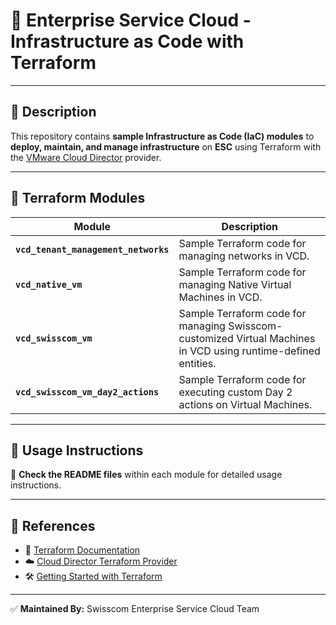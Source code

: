 # 🚀 Enterprise Service Cloud - Infrastructure as Code with Terraform

---

## 🌟 Description
This repository contains **sample Infrastructure as Code (IaC) modules** to **deploy, maintain, and manage infrastructure** on **ESC** using Terraform with the [VMware Cloud Director](https://www.terraform.io/docs/providers/vcd/index.html) provider.

---

## 📂 Terraform Modules

| Module | Description |
|--------|------------|
| **`vcd_tenant_management_networks`** | Sample Terraform code for managing networks in VCD. |
| **`vcd_native_vm`** | Sample Terraform code for managing Native Virtual Machines in VCD. |
| **`vcd_swisscom_vm`** | Sample Terraform code for managing Swisscom-customized Virtual Machines in VCD using runtime-defined entities. |
| **`vcd_swisscom_vm_day2_actions`** | Sample Terraform code for executing custom Day 2 actions on Virtual Machines. |

---

## 🚀 Usage Instructions   
📌 **Check the README files** within each module for detailed usage instructions.

---

## 🔗 References
- 📖 [Terraform Documentation](https://www.terraform.io/)
- ☁️  [Cloud Director Terraform Provider](https://registry.terraform.io/providers/vmware/vcd/latest/docs)
- 🛠 [Getting Started with Terraform](https://learn.hashicorp.com/terraform/getting-started/install)

---

✅ **Maintained By:** Swisscom Enterprise Service Cloud Team  
